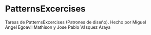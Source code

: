 # PatternsExcercises
Tareas de PatternsExcercises (Patrones de diseño). Hecho por Miguel Angel Egoavil Mathison y Jose Pablo Vásquez Araya

